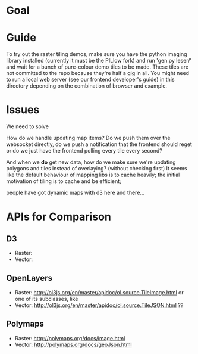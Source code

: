 
# Goal

# Guide

To try out the raster tiling demos,
make sure you have the python imaging library installed (currently it must be the PILlow fork) and
run 'gen.py leser/' and wait for a bunch of pure-colour demo tiles to be made. These tiles are not committed to the repo because they're half a gig in all.
You might need to run a local web server (see our frontend developer's guide) in this directory depending on the combination of browser and example.

# Issues

We need to solve

How do we handle updating map items? Do we push them over the websocket directly,
do we push a notification that the frontend should reget
or do we just have the frontend polling every tile every second?

And when we **do** get new data, how do we make sure we're updating
polygons and tiles instead of overlaying?
(without checking first) It seems like the default behaviour of mapping
libs is to cache heavily; the initial motivation of tiling is to cache
 and be efficient; 

people have got dynamic maps with d3 here and there...

# APIs for Comparison

## 

## D3

* Raster:
* Vector:

## OpenLayers

* Raster: http://ol3js.org/en/master/apidoc/ol.source.TileImage.html or one of its subclasses, like 
* Vector: http://ol3js.org/en/master/apidoc/ol.source.TileJSON.html ??

## Polymaps

* Raster: http://polymaps.org/docs/image.html
* Vector: http://polymaps.org/docs/geoJson.html
